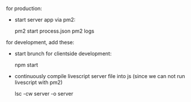 for production:

  + start server app via pm2:

    pm2 start process.json
    pm2 logs


for development, add these:

  + start brunch for clientside development:

    npm start

  + continuously compile livescript server file into js (since we can not run livescript with pm2)

    lsc -cw server -o server
